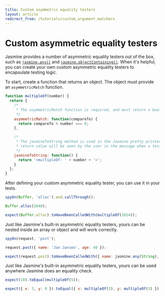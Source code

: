 ```yaml
---
title: Custom asymmetric equality testers
layout: article
redirect_from: /tutorials/custom_argument_matchers
---
```

# Custom asymmetric equality testers

Jasmine provides a number of asymmetric equality testers out of the box, such
as [`jasmine.any()`](/api/edge/jasmine.html#.any) and
[`jasmine.objectContaining()`](/api/edge/jasmine.html#.objectContaining).
When it's helpful, you can create your own custom asymmetric equality testers
to encapsulate testing logic.

To start, create a function that returns an object. The object must provide an `asymmetricMatch`
function.

```js
function multipleOf(number) {
  return {
    /*
     * The asymmetricMatch function is required, and must return a boolean.
     */
    asymmetricMatch: function(compareTo) {
      return compareTo % number === 0;
    },

    /*
     * The jasmineToString method is used in the Jasmine pretty printer. Its
     * return value will be seen by the user in the message when a test fails.
     */
    jasmineToString: function() {
      return '<multipleOf: ' + number + '>';
    }
  };
}
```

After defining your custom asymmetric equality tester, you can use it in your
tests.

```js
spyOn(Buffer, 'alloc').and.callThrough();

Buffer.alloc(2048);

expect(Buffer.alloc).toHaveBeenCalledWith(multipleOf(1024));
```

Just like Jasmine's built-in asymmetric equality testers, yours can be nested
inside an array or object and will work correctly.

```js
spyOn(request, 'post');

request.post({ name: 'Jan Jansen', age: 40 });

expect(request.post).toHaveBeenCalledWith({ name: jasmine.any(String), age: multipleOf(10) });
```

Just like Jasmine's built-in asymmetric equality testers, yours can be used
anywhere Jasmine does an equality check.

```js
expect(10).toEqual(multipleOf(5));

expect({ x: 3, y: 9 }).toEqual({ x: multipleOf(3), y: multipleOf(3) });
```
